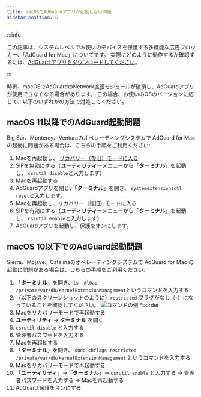 ```yaml
---
title: macOSでAdGuardアプリが起動しない問題
sidebar_position: 6
---
```


:::info

この記事は、システムレベルでお使いのデバイスを保護する多機能な広告ブロッカー、「AdGuard for Mac」についてです。 実際にどのように動作するか確認するには、[AdGuard アプリをダウンロードしてください](https://agrd.io/download-kb-adblock)。

:::

時折、macOSでAdGuardのNetwork拡張モジュールが破損し、AdGuardアプリが使用できなくなる場合があります。 この場合、お使いのOSのバージョンに応じて、以下のいずれかの方法で対処してください。

## macOS 11以降でのAdGuard起動問題

Big Sur、Monterey、Venturaのオペレーティングシステムで AdGuard for Mac の起動に問題がある場合は、こちらの手順をご利用ください:

1. Macを再起動し、 [リカバリー（復旧）モードに入る](https://support.apple.com/ja-jp/HT204904)
1. SIPを無効にする（**ユーティリティー**メニューから「**ターミナル**」を起動し、 `csrutil disable`と入力します）
1. Macを再起動する
1. AdGuardアプリを閉じ、「**ターミナル**」を開き、 `systemextensionsctl reset`と入力します。
1. Macを再起動し、リカバリー（復旧）モードに入る
1. SIPを有効にする（**ユーティリティー**メニューから「**ターミナル**」を起動し、 `csrutil enable`と入力します）
1. AdGuardアプリを起動し、保護をオンにします。

## macOS 10以下でのAdGuard起動問題

Sierra、Mojave、Catalinaのオペレーティングシステムで AdGuard for Mac の起動に問題がある場合は、こちらの手順をご利用ください:

1. 「**ターミナル**」を開き、`ls -@lOae /private/var/db/KernelExtensionManagement`というコマンドを入力する
1. （以下のスクリーンショットのように）`restricted` フラグがなし（-）になっていることを確認してください。 ![コマンドの例 *border](https://cdn.adtidy.org/content/kb/ad_blocker/mac/restricted-flag.jpg)
1. Macをリカバリーモードで再起動する
1. **ユーティリティ** → **ターミナル** を開く
1. `csrutil disable` と入力する
1. 管理者パスワードを入力する
1. Macを再起動する
1. 「**ターミナル**」を開き、 `sudo chflags restricted /private/var/db/KernelExtensionManagement` というコマンドを入力する
1. Macをリカバリーモードで再起動する
1. 「**ユーティリティ**」→「**ターミナル**」→ `csrutil enable` と入力する → 管理者パスワードを入力する → Macを再起動する
1. AdGuard 保護をオンにする

